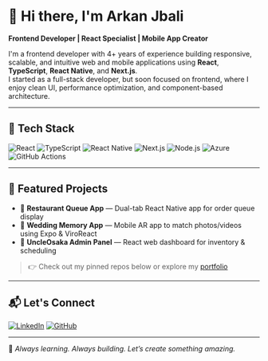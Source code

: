 # 👋 Hi there, I'm Arkan Jbali

**Frontend Developer | React Specialist | Mobile App Creator**

I'm a frontend developer with 4+ years of experience building responsive, scalable, and intuitive web and mobile applications using **React**, **TypeScript**, **React Native**, and **Next.js**.  
I started as a full-stack developer, but soon focused on frontend, where I enjoy clean UI, performance optimization, and component-based architecture.

---

## 🧠 Tech Stack

![React](https://img.shields.io/badge/-React-61DAFB?logo=react&logoColor=white&style=for-the-badge)
![TypeScript](https://img.shields.io/badge/-TypeScript-3178C6?logo=typescript&logoColor=white&style=for-the-badge)
![React Native](https://img.shields.io/badge/-React%20Native-61DAFB?logo=react&logoColor=white&style=for-the-badge)
![Next.js](https://img.shields.io/badge/-Next.js-000000?logo=next.js&logoColor=white&style=for-the-badge)
![Node.js](https://img.shields.io/badge/-Node.js-339933?logo=node.js&logoColor=white&style=for-the-badge)
![Azure](https://img.shields.io/badge/-Azure-0078D4?logo=microsoft-azure&logoColor=white&style=for-the-badge)
![GitHub Actions](https://img.shields.io/badge/-CI%2FCD-2088FF?logo=githubactions&logoColor=white&style=for-the-badge)

---

## 🚀 Featured Projects

- 🎉 **Restaurant Queue App** — Dual-tab React Native app for order queue display  
- 💍 **Wedding Memory App** — Mobile AR app to match photos/videos using Expo & ViroReact  
- 🍰 **UncleOsaka Admin Panel** — React web dashboard for inventory & scheduling

> 👉 Check out my pinned repos below or explore my [portfolio](https://arkanjbali.herokuapp.com)

---

## 📬 Let's Connect

[![LinkedIn](https://img.shields.io/badge/-LinkedIn-0A66C2?logo=linkedin&logoColor=white&style=for-the-badge)](https://www.linkedin.com/in/arkan-jbali)
[![GitHub](https://img.shields.io/badge/-GitHub-181717?logo=github&logoColor=white&style=for-the-badge)](https://github.com/ArkanJbali)

---

🧠 *Always learning. Always building. Let’s create something amazing.*
